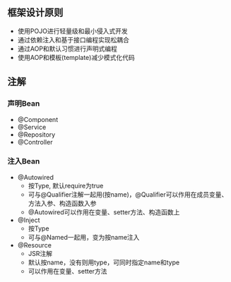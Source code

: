 ## 框架设计原则
- 使用POJO进行轻量级和最小侵入式开发
- 通过依赖注入和基于接口编程实现松耦合
- 通过AOP和默认习惯进行声明式编程
- 使用AOP和模板(template)减少模式化代码

## 注解
### 声明Bean
- @Component
- @Service
- @Repository
- @Controller
### 注入Bean
- @Autowired
  - 按Type, 默认require为true
  - 可与@Qualifier注解一起用(按name)，@Qualifier可以作用在成员变量、方法入参、构造函数入参
  - @Autowired可以作用在变量、setter方法、构造函数上
- @Inject
  - 按Type
  - 可与@Named一起用，变为按name注入
- @Resource
  - JSR注解
  - 默认按name，没有则用type，可同时指定name和type
  - 可以作用在变量、setter方法
